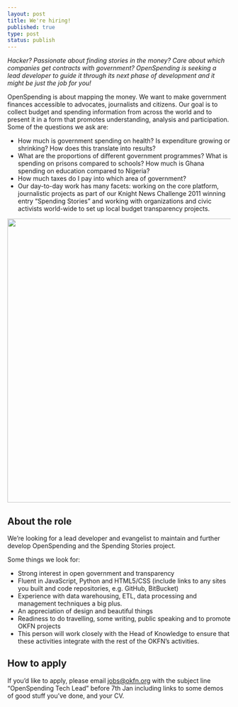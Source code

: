 ```yaml
---
layout: post
title: We're hiring!
published: true
type: post
status: publish
---
```


*Hacker? Passionate about finding stories in the money? Care about which companies get contracts with government? OpenSpending is seeking a lead developer to guide it through its next phase of development and it might be just the job for you!*

OpenSpending is about mapping the money. We want to make government finances accessible to advocates, journalists and citizens. Our goal is to collect budget and spending information from across the world and to present it in a form that promotes understanding, analysis and participation. Some of the questions we ask are:

* How much is government spending on health? Is expenditure growing or shrinking? How does this translate into results?
* What are the proportions of different government programmes? What is spending on prisons compared to schools? How much is Ghana spending on education compared to Nigeria?
* How much taxes do I pay into which area of government?
* Our day-to-day work has many facets: working on the core platform, journalistic projects as part of our Knight News Challenge 2011 winning entry “Spending Stories” and working with organizations and civic activists world-wide to set up local budget transparency projects.

<img alt="" src="http://farm6.staticflickr.com/5224/5639223572_5451048271.jpg" title="OpenSpending at Perugia journalism festival" class="alignnone" width="640" height="640" />

## About the role
We’re looking for a lead developer and evangelist to maintain and further develop OpenSpending and the Spending Stories project.

Some things we look for:

* Strong interest in open government and transparency
* Fluent in JavaScript, Python and HTML5/CSS (include links to any sites you built and code repositories, e.g. GitHub, BitBucket)
* Experience with data warehousing, ETL, data processing and management techniques a big plus.
* An appreciation of design and beautiful things
* Readiness to do travelling, some writing, public speaking and to promote OKFN projects
* This person will work closely with the Head of Knowledge to ensure that these activities integrate with the rest of the OKFN’s activities.

## How to apply
If you’d like to apply, please email jobs@okfn.org with the subject line “OpenSpending Tech Lead” before 7th Jan including links to some demos of good stuff you’ve done, and your CV.